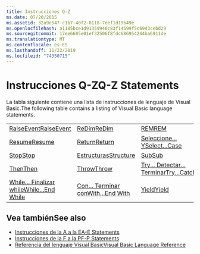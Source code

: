 ```yaml
---
title: Instrucciones Q-Z
ms.date: 07/20/2015
ms.assetid: 32a9e547-c1b7-40f2-8118-7eef1d19649e
ms.openlocfilehash: a1185bce1d91359940c83f14599f5c6943cebd29
ms.sourcegitcommit: 17ee6605e01ef32506f8fdc686954244ba6911de
ms.translationtype: MT
ms.contentlocale: es-ES
ms.lasthandoff: 11/22/2019
ms.locfileid: "74350715"
---
```

# <a name="q-z-statements"></a><span data-ttu-id="53937-102">Instrucciones Q-Z</span><span class="sxs-lookup"><span data-stu-id="53937-102">Q-Z Statements</span></span>
<span data-ttu-id="53937-103">La tabla siguiente contiene una lista de instrucciones de lenguaje de Visual Basic.</span><span class="sxs-lookup"><span data-stu-id="53937-103">The following table contains a listing of Visual Basic language statements.</span></span>  
  
|||||  
|---|---|---|---|  
|[<span data-ttu-id="53937-104">RaiseEvent</span><span class="sxs-lookup"><span data-stu-id="53937-104">RaiseEvent</span></span>](../../../visual-basic/language-reference/statements/raiseevent-statement.md)|[<span data-ttu-id="53937-105">ReDim</span><span class="sxs-lookup"><span data-stu-id="53937-105">ReDim</span></span>](../../../visual-basic/language-reference/statements/redim-statement.md)|[<span data-ttu-id="53937-106">REM</span><span class="sxs-lookup"><span data-stu-id="53937-106">REM</span></span>](../../../visual-basic/language-reference/statements/rem-statement.md)|[<span data-ttu-id="53937-107">RemoveHandler</span><span class="sxs-lookup"><span data-stu-id="53937-107">RemoveHandler</span></span>](../../../visual-basic/language-reference/statements/removehandler-statement.md)|  
|[<span data-ttu-id="53937-108">Resume</span><span class="sxs-lookup"><span data-stu-id="53937-108">Resume</span></span>](../../../visual-basic/language-reference/statements/resume-statement.md)|[<span data-ttu-id="53937-109">Return</span><span class="sxs-lookup"><span data-stu-id="53937-109">Return</span></span>](../../../visual-basic/language-reference/statements/return-statement.md)|[<span data-ttu-id="53937-110">Seleccione... Y</span><span class="sxs-lookup"><span data-stu-id="53937-110">Select...Case</span></span>](../../../visual-basic/language-reference/statements/select-case-statement.md)|[<span data-ttu-id="53937-111">Set</span><span class="sxs-lookup"><span data-stu-id="53937-111">Set</span></span>](../../../visual-basic/language-reference/statements/set-statement.md)|  
|[<span data-ttu-id="53937-112">Stop</span><span class="sxs-lookup"><span data-stu-id="53937-112">Stop</span></span>](../../../visual-basic/language-reference/statements/stop-statement.md)|[<span data-ttu-id="53937-113">Estructuras</span><span class="sxs-lookup"><span data-stu-id="53937-113">Structure</span></span>](../../../visual-basic/language-reference/statements/structure-statement.md)|[<span data-ttu-id="53937-114">Sub</span><span class="sxs-lookup"><span data-stu-id="53937-114">Sub</span></span>](../../../visual-basic/language-reference/statements/sub-statement.md)|[<span data-ttu-id="53937-115">SyncLock</span><span class="sxs-lookup"><span data-stu-id="53937-115">SyncLock</span></span>](../../../visual-basic/language-reference/statements/synclock-statement.md)|  
|[<span data-ttu-id="53937-116">Then</span><span class="sxs-lookup"><span data-stu-id="53937-116">Then</span></span>](../../../visual-basic/language-reference/statements/then-statement.md)|[<span data-ttu-id="53937-117">Throw</span><span class="sxs-lookup"><span data-stu-id="53937-117">Throw</span></span>](../../../visual-basic/language-reference/statements/throw-statement.md)|[<span data-ttu-id="53937-118">Try... Detectar... Terminar</span><span class="sxs-lookup"><span data-stu-id="53937-118">Try...Catch...Finally</span></span>](../../../visual-basic/language-reference/statements/try-catch-finally-statement.md)|[<span data-ttu-id="53937-119">Using</span><span class="sxs-lookup"><span data-stu-id="53937-119">Using</span></span>](../../../visual-basic/language-reference/statements/using-statement.md)|  
|[<span data-ttu-id="53937-120">While... Finalizar while</span><span class="sxs-lookup"><span data-stu-id="53937-120">While...End While</span></span>](../../../visual-basic/language-reference/statements/while-end-while-statement.md)|[<span data-ttu-id="53937-121">Con... Terminar con</span><span class="sxs-lookup"><span data-stu-id="53937-121">With...End With</span></span>](../../../visual-basic/language-reference/statements/with-end-with-statement.md)|[<span data-ttu-id="53937-122">Yield</span><span class="sxs-lookup"><span data-stu-id="53937-122">Yield</span></span>](../../../visual-basic/language-reference/statements/yield-statement.md)||  
  
## <a name="see-also"></a><span data-ttu-id="53937-123">Vea también</span><span class="sxs-lookup"><span data-stu-id="53937-123">See also</span></span>

- [<span data-ttu-id="53937-124">Instrucciones de la A a la E</span><span class="sxs-lookup"><span data-stu-id="53937-124">A-E Statements</span></span>](../../../visual-basic/language-reference/statements/a-e-statements.md)
- [<span data-ttu-id="53937-125">Instrucciones de la F a la P</span><span class="sxs-lookup"><span data-stu-id="53937-125">F-P Statements</span></span>](../../../visual-basic/language-reference/statements/f-p-statements.md)
- [<span data-ttu-id="53937-126">Referencia del lenguaje Visual Basic</span><span class="sxs-lookup"><span data-stu-id="53937-126">Visual Basic Language Reference</span></span>](../../../visual-basic/language-reference/index.md)
